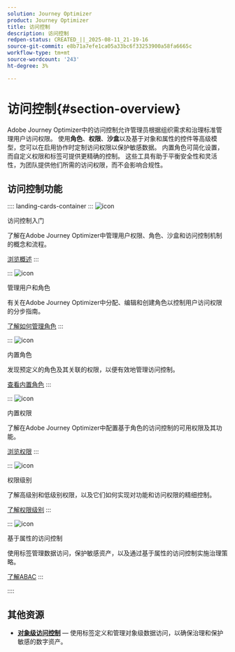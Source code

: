 ```yaml
---
solution: Journey Optimizer
product: Journey Optimizer
title: 访问控制
description: 访问控制
redpen-status: CREATED_||_2025-08-11_21-19-16
source-git-commit: e8b71a7efe1ca05a33bc6f33253900a58fa6665c
workflow-type: tm+mt
source-wordcount: '243'
ht-degree: 3%

---
```



# 访问控制{#section-overview}

Adobe Journey Optimizer中的访问控制允许管理员根据组织需求和治理标准管理用户访问权限。 使用&#x200B;**角色**、**权限**、**沙盒**&#x200B;以及基于对象和属性的控件等高级模型，您可以在启用协作时定制访问权限以保护敏感数据。 内置角色可简化设置，而自定义权限和标签可提供更精确的控制。 这些工具有助于平衡安全性和灵活性，为团队提供他们所需的访问权限，而不会影响合规性。

## 访问控制功能

:::: landing-cards-container
:::
![icon](https://cdn.experienceleague.adobe.com/icons/circle-play.svg)

访问控制入门

了解在Adobe Journey Optimizer中管理用户权限、角色、沙盒和访问控制机制的概念和流程。

[浏览概述](../using/administration/permissions-overview.md)
:::

:::
![icon](https://cdn.experienceleague.adobe.com/icons/list-check.svg)

管理用户和角色

有关在Adobe Journey Optimizer中分配、编辑和创建角色以控制用户访问权限的分步指南。

[了解如何管理角色](../using/administration/permissions.md)
:::

:::
![icon](https://cdn.experienceleague.adobe.com/icons/book.svg)

内置角色

发现预定义的角色及其关联的权限，以便有效地管理访问控制。

[查看内置角色](../using/administration/ootb-product-profiles.md)
:::

:::
![icon](https://cdn.experienceleague.adobe.com/icons/shield-halved.svg)

内置权限

了解在Adobe Journey Optimizer中配置基于角色的访问控制的可用权限及其功能。

[浏览权限](../using/administration/ootb-permissions.md)
:::

:::
![icon](https://cdn.experienceleague.adobe.com/icons/gear.svg)

权限级别

了解高级别和低级别权限，以及它们如何实现对功能和访问权限的精细控制。

[了解权限级别](../using/administration/high-low-permissions.md)
:::

:::
![icon](https://cdn.experienceleague.adobe.com/icons/puzzle-piece.svg)

基于属性的访问控制

使用标签管理数据访问，保护敏感资产，以及通过基于属性的访问控制实施治理策略。

[了解ABAC](../using/administration/attribute-based-access.md)
:::

::::


## 其他资源

- **[对象级访问控制](../using/administration/object-based-access.md)** — 使用标签定义和管理对象级数据访问，以确保治理和保护敏感的数字资产。
